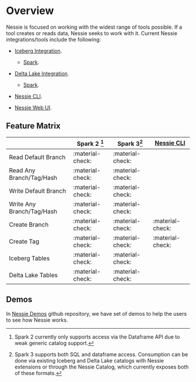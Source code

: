 # Overview

Nessie is focused on working with the widest range of tools possible. If a tool creates 
or reads data, Nessie seeks to work with it. Current Nessie integrations/tools include 
the following:

- [Iceberg Integration](iceberg/index.md).
    - [Spark](iceberg/spark.md).

- [Delta Lake Integration](deltalake/index.md).
    - [Spark](deltalake/spark.md).

- [Nessie CLI](cli.md).
- [Nessie Web UI](ui.md).        




## Feature Matrix

| |Spark 2 [^1]|Spark 3[^2]|[Nessie CLI](cli.md)|
| --- | --- | --- | --- |
|Read Default Branch|:material-check:| :material-check: | |
|Read Any Branch/Tag/Hash|:material-check:| :material-check: | |
|Write Default Branch|:material-check:| :material-check: | |
|Write Any Branch/Tag/Hash|:material-check:| :material-check: | |
|Create Branch| :material-check: | :material-check: | :material-check:|
|Create Tag| :material-check: | :material-check: |:material-check:|
|Iceberg Tables|:material-check:|:material-check:| |
|Delta Lake Tables|:material-check:|:material-check:| |

[^1]: Spark 2 currently only supports access via the Dataframe API due to weak generic 
catalog support.
[^2]: Spark 3 supports both SQL and dataframe access. Consumption can be done via existing 
Iceberg and Delta Lake catalogs with Nessie extensions or through the Nessie Catalog, 
which currently exposes both of these formats.

## Demos

In [Nessie Demos](https://github.com/projectnessie/nessie-demos) github repository, we have set of demos to help the users to see how Nessie works.
